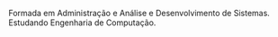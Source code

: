Formada em Administração e Análise e Desenvolvimento de Sistemas. Estudando Engenharia de Computação.
